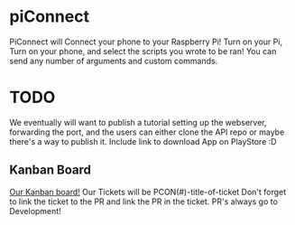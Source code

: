 # piConnect

PiConnect will Connect your phone to your Raspberry Pi! 
Turn on your Pi, Turn on your phone, and select the scripts you wrote to be ran!
You can send any number of arguments and custom commands.

# TODO
We eventually will want to publish a tutorial setting up the webserver, forwarding the port, and the users can either clone the API repo or maybe there's a way to publish it. Include link to download App on PlayStore :D

## Kanban Board
[Our Kanban board!](https://tree.taiga.io/project/rmacias91-piconnect/kanban)
Our Tickets will be PCON(#)-title-of-ticket
Don't forget to link the ticket to the PR and link the PR in the ticket.
PR's always go to Development!